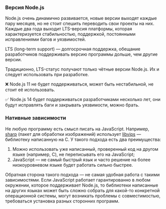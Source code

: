 ### Версия Node.js

Node.js очень динамично развивается, новые версии выходят каждые пару месяцев, но не стоит спешить переводить свои проекты на них. Каждые два года выходит LTS-версия платформы, которая характеризуется стабильностью, поддержкой, постоянными исправлениями багов и уязвимостей.

LTS (long-term support) — долгосрочная поддержка, обещание разработчиков поддерживать версию программы дольше, чем другие версии.

Традиционно, LTS-статус получают только чётные версии Node.js. Их и следует использовать при разработке.

❌ Node.js 11 не будет поддерживаться, может быть нестабильной, не стоит её использовать.

✅ Node.js 14 будет поддерживаться разработчиками несколько лет, они будут исправлять баги и закрывать уязвимости, можно брать.

### Нативные зависимости

Не любую программу есть смысл писать на JavaScript. Например, [sharp](https://github.com/lovell/sharp) (пакет для обработки изображений) использует [libvips](https://github.com/libvips/libvips) — библиотеку написанную на C. У такого подхода есть два преимущества:

1. Можно использовать уже написанный, проверенный код на другом языке (например, C), не переписывать его на JavaScript;
2. JavaScript — не самый быстрый язык и часто решение на более низкоуровневом языке будет работать сильно быстрее.

Обратная сторона такого подхода — не самая удобная работа с такими зависимостями. Если JavaScript работает гарантированно в любом окружении, которое поддерживает Node.js, то библиотеки написанные на других языках может быть сложно собрать для какой-то конкретной операционной системы, могут возникать проблемы с совместимостью, требоваться установка разных сторонних программ.
